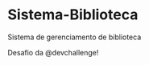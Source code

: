 <h1>Sistema-Biblioteca</h1>
<p>Sistema de gerenciamento de biblioteca</p>
<p>Desafio da @devchallenge!</p>
